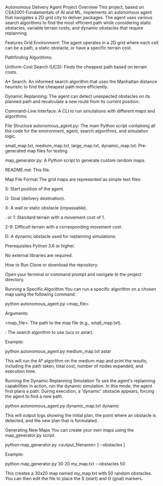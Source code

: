 Autonomous Delivery Agent
Project Overview
This project, based on CSA2001-Fundamentals of AI and ML, implements an autonomous agent that navigates a 2D grid city to deliver packages. The agent uses various search algorithms to find the most efficient path while considering static obstacles, variable terrain costs, and dynamic obstacles that require replanning.

Features
Grid Environment: The agent operates in a 2D grid where each cell can be a path, a static obstacle, or have a specific terrain cost.

Pathfinding Algorithms:

Uniform-Cost Search (UCS): Finds the cheapest path based on terrain costs.

A* Search: An informed search algorithm that uses the Manhattan distance heuristic to find the cheapest path more efficiently.

Dynamic Replanning: The agent can detect unexpected obstacles on its planned path and recalculate a new route from its current position.

Command-Line Interface: A CLI to run simulations with different maps and algorithms.

File Structure
autonomous_agent.py: The main Python script containing all the code for the environment, agent, search algorithms, and simulation logic.

small_map.txt, medium_map.txt, large_map.txt, dynamic_map.txt: Pre-generated map files for testing.

map_generator.py: A Python script to generate custom random maps.

README.md: This file.

Map File Format
The grid maps are represented as simple text files:

S: Start position of the agent.

G: Goal (delivery destination).

X: A wall or static obstacle (impassable).

. or 1: Standard terrain with a movement cost of 1.

2-9: Difficult terrain with a corresponding movement cost.

D: A dynamic obstacle used for replanning simulations.

Prerequisites
Python 3.6 or higher.

No external libraries are required.

How to Run
Clone or download the repository.

Open your terminal or command prompt and navigate to the project directory.

Running a Specific Algorithm
You can run a specific algorithm on a chosen map using the following command:

python autonomous_agent.py <map_file> <algorithm>

Arguments:

<map_file>: The path to the map file (e.g., small_map.txt).

<algorithm>: The search algorithm to use (ucs or astar).

Example:

python autonomous_agent.py medium_map.txt astar

This will run the A* algorithm on the medium map and print the results, including the path taken, total cost, number of nodes expanded, and execution time.

Running the Dynamic Replanning Simulation
To see the agent's replanning capabilities in action, run the dynamic simulation. In this mode, the agent first plans a path. During execution, a 'dynamic' obstacle appears, forcing the agent to find a new path.

python autonomous_agent.py dynamic_map.txt dynamic

This will output logs showing the initial plan, the point where an obstacle is detected, and the new plan that is formulated.

Generating New Maps
You can create your own maps using the map_generator.py script.

python map_generator.py <width> <height> <output_filename> [--obstacles <num>]

Example:

python map_generator.py 30 20 my_map.txt --obstacles 50

This creates a 30x20 map named my_map.txt with 50 random obstacles. You can then edit the file to place the S (start) and G (goal) markers.